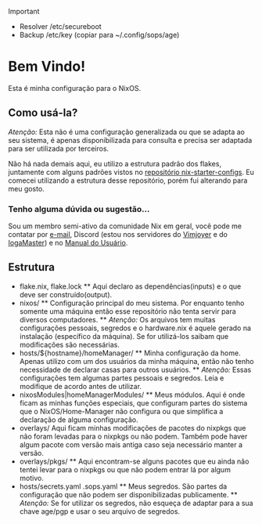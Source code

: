 > [!IMPORTANT]
>* Resolver /etc/secureboot
>* Backup /etc/key (copiar para ~/.config/sops/age)

# Bem Vindo!

Esta é minha configuração para o NixOS.

## Como usá-la?
*Atenção:* Esta não é uma configuração generalizada ou que se adapta ao seu sistema, é apenas disponibilizada para consulta e precisa ser adaptada para ser utilizada por terceiros.

Não há nada demais aqui, eu utilizo a estrutura padrão dos flakes, juntamente com alguns padrões vistos no [repositório nix-starter-configs](https://github.com/Misterio77/nix-starter-configs). Eu comecei utilizando a estrutura desse repositório, porém fui alterando para meu gosto.

### Tenho alguma dúvida ou sugestão...
Sou um membro semi-ativo da comunidade Nix em geral, você pode me contatar por [e-mail](mailto:arthsmn@proton.me), Discord (estou nos servidores do [Vimjoyer](https://www.youtube.com/@vimjoyer) e do [IogaMaster](https://www.youtube.com/@IogaMaster)) e no [Manual do Usuário](https://manualdousuario.net/).


## Estrutura
* flake.nix, flake.lock
** Aqui declaro as dependências(inputs) e o que deve ser construído(output).
* nixos/
** Configuração principal do meu sistema. Por enquanto tenho somente uma máquina então esse repositório não tenta servir para diversos computadores.
** *Atenção:* Os arquivos tem muitas configurações pessoais, segredos e o hardware.nix é aquele gerado na instalação (específico da máquina). Se for utilizá-los saibam que modificações são necessárias.
* hosts/${hostname}/homeManager/
** Minha configuração da home. Apenas utilizo com um dos usuários da minha máquina, então não tenho necessidade de declarar casas para outros usuários.
** *Atenção:* Essas configurações tem algumas partes pessoais e segredos. Leia e modifique de acordo antes de utilizar.
* nixosModules|homeManagerModules/
** Meus módulos. Aqui é onde ficam as minhas funções especiais, que configuram partes do sistema que o NixOS/Home-Manager não configura ou que simplifica a declaração de alguma configuração.
* overlays/
Aqui ficam minhas modificações de pacotes do nixpkgs que não foram levadas para o nixpkgs ou não podem. Também pode haver algum pacote com versão mais antiga caso seja necessário manter a versão.
* overlays/pkgs/
** Aqui encontram-se alguns pacotes que eu ainda não tentei levar para o nixpkgs ou que não podem entrar lá por algum motivo.
* hosts/secrets.yaml .sops.yaml
** Meus segredos. São partes da configuração que não podem ser disponibilizadas publicamente.
** *Atenção:* Se for utilizar os segredos, não esqueça de adaptar para a sua chave age/pgp e usar o seu arquivo de segredos.

